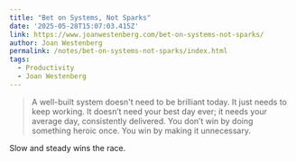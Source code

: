 ```yaml
---
title: "Bet on Systems, Not Sparks"
date: '2025-05-28T15:07:03.415Z'
link: https://www.joanwestenberg.com/bet-on-systems-not-sparks/
author: Joan Westenberg
permalink: /notes/bet-on-systems-not-sparks/index.html
tags:
  - Productivity
  - Joan Westenberg
---
```

> A well-built system doesn't need to be brilliant today. It just needs to keep working. It doesn’t need your best day ever; it needs your average day, consistently delivered. You don’t win by doing something heroic once. You win by making it unnecessary.

Slow and steady wins the race.
